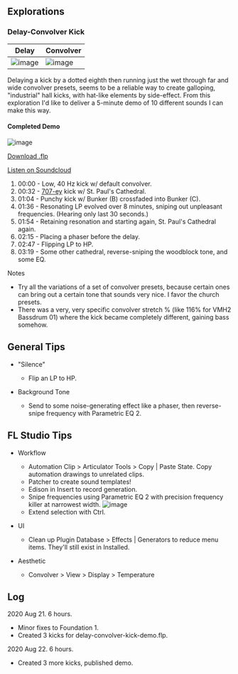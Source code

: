 

## Explorations

### Delay-Convolver Kick

| Delay | Convolver |
| --- | --- |
| ![image](https://user-images.githubusercontent.com/50495866/90861942-a6030900-e35a-11ea-958c-b9ddcc41de3a.png) | ![image](https://user-images.githubusercontent.com/50495866/90862164-02662880-e35b-11ea-9262-25298b049e24.png) |

Delaying a kick by a dotted eighth then running just the wet through far and wide convolver presets, seems to be a reliable way to create galloping, "industrial" hall kicks, with hat-like elements by side-effect. From this exploration I'd like to deliver a 5-minute demo of 10 different sounds I can make this way.

#### Completed Demo

![image](https://user-images.githubusercontent.com/50495866/90958062-ccf73300-e45f-11ea-9578-7321eb0d26a6.png)

[Download .flp](https://github.com/slackwing/feathers/edit/master/music-production/#)

[Listen on Soundcloud](https://soundcloud.com/slackwing/delay-convolver-kick-demo)

1. 00:00 - Low, 40 Hz kick w/ default convolver.
1. 00:32 - [707-ey](https://www.youtube.com/watch?v=zSDCXzcO5qM) kick w/ St. Paul's Cathedral.
1. 01:04 - Punchy kick w/ Bunker (B) crossfaded into Bunker (C).
1. 01:36 - Resonating LP evolved over 8 minutes, sniping out unpleasant frequencies. (Hearing only last 30 seconds.)
1. 01:54 - Retaining resonation and starting again, St. Paul's Cathedral again.
1. 02:15 - Placing a phaser before the delay.
1. 02:47 - Flipping LP to HP.
1. 03:19 - Some other cathedral, reverse-sniping the woodblock tone, and some EQ.

Notes
- Try all the variations of a set of convolver presets, because certain ones can bring out a certain tone that sounds very nice. I favor the church presets.
- There was a very, very specific convolver stretch % (like 116% for VMH2 Bassdrum 01) where the kick became completely different, gaining bass somehow.

## General Tips

- "Silence"

    - Flip an LP to HP.
    
- Background Tone

    - Send to some noise-generating effect like a phaser, then reverse-snipe frequency with Parametric EQ 2.

## FL Studio Tips

- Workflow

    - Automation Clip > Articulator Tools > Copy | Paste State. Copy automation drawings to unrelated clips.
    - Patcher to create sound templates!
    - Edison in Insert to record generation.
    - Snipe frequencies using Parametric EQ 2 with precision frequency killer at narrowest width.
      ![image](https://user-images.githubusercontent.com/50495866/90955069-3703de00-e448-11ea-94c5-388587555ba9.png)
    - Extend selection with Ctrl.

- UI

    - Clean up Plugin Database > Effects | Generators to reduce menu items. They'll still exist in Installed.

- Aesthetic

    - Convolver > View > Display > Temperature

## Log

2020 Aug 21. 6 hours.
- Minor fixes to Foundation 1.
- Created 3 kicks for delay-convolver-kick-demo.flp.

2020 Aug 22. 6 hours.
- Created 3 more kicks, published demo.
